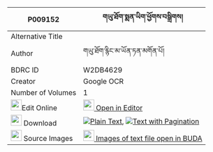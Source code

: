 |P009152|གཡུ་ཐོག་སྨན་ཡིག་ཕྱོགས་བསྒྲིགས། 
| --- | --- 
|Alternative Title |
|Author| གཡུ་ཐོག་རྙིང་མ་ཡོན་ཏན་མགོན་པོ།
|BDRC ID | W2DB4629
|Creator | Google OCR
|Number of Volumes| 1
|<img width="25" src="https://img.icons8.com/color/25/000000/edit-property.png">Edit Online| [<img width="25" src="https://avatars.githubusercontent.com/u/45091458?s=200&v=4"> Open in Editor](http://editor.openpecha.org/P009152)
|<img width="25" src="https://img.icons8.com/fluent/48/000000/download-2.png"/>  Download | [![](https://img.icons8.com/color/20/000000/txt.png)Plain Text](https://github.com/Openpecha/P009152/releases/download/v1/yutok_menyik_chok_drik_plain_P009152.zip), [![](https://img.icons8.com/color/20/000000/txt.png)Text with Pagination](https://github.com/Openpecha/P009152/releases/download/v1/yutok_menyik_chok_drik_pages_P009152.zip)
|<img width="25" src="https://img.icons8.com/plasticine/100/000000/pictures-folder.png"/>  Source Images | [<img width="25" src="https://library.bdrc.io/icons/BUDA-small.svg"> Images of text file open in BUDA](https://library.bdrc.io/show/bdr:W2DB4629)